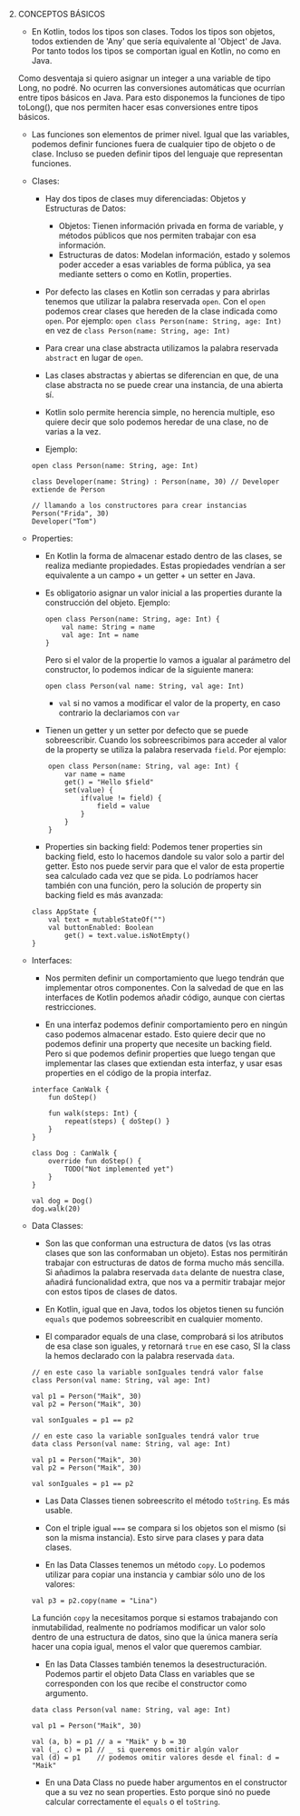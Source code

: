 2. CONCEPTOS BÁSICOS
	- En Kotlin, todos los tipos son clases. Todos los tipos son objetos, todos extienden de 'Any' que sería equivalente al 'Object' de Java. Por tanto todos los tipos se comportan igual en Kotlin, no como en Java. 

	Como desventaja si quiero asignar un integer a una variable de tipo Long, no podré. No ocurren las conversiones automáticas que ocurrían entre tipos básicos en Java. Para esto disponemos la funciones de tipo toLong(), que nos permiten hacer esas conversiones entre tipos básicos.

	- Las funciones son elementos de primer nivel. Igual que las variables, podemos definir funciones fuera de cualquier tipo de objeto o de clase. Incluso se pueden definir tipos del lenguaje que representan funciones.

	- Clases:
		- Hay dos tipos de clases muy diferenciadas: Objetos y Estructuras de Datos:
			- Objetos: Tienen información privada en forma de variable, y métodos públicos que nos permiten trabajar con esa información.
			- Estructuras de datos: Modelan información, estado y solemos poder acceder a esas variables de forma pública, ya sea mediante 
				setters o como en Kotlin, properties.

		- Por defecto las clases en Kotlin son cerradas y para abrirlas tenemos que utilizar la palabra reservada `open`. Con el `open` podemos crear clases que hereden de la clase indicada como `open`. Por ejemplo:
			`open class Person(name: String, age: Int)` en vez de `class Person(name: String, age: Int)`

		- Para crear una clase abstracta utilizamos la palabra reservada `abstract` en lugar de `open`. 

		- Las clases abstractas y abiertas se diferencian en que, de una clase abstracta no se puede crear una instancia, de una abierta sí.

		- Kotlin solo permite herencia simple, no herencia multiple, eso quiere decir que solo podemos heredar de una clase, no de varias a la vez.

		- Ejemplo:
		```
		open class Person(name: String, age: Int)

		class Developer(name: String) : Person(name, 30) // Developer extiende de Person

		// llamando a los constructores para crear instancias
		Person("Frida", 30)
		Developer("Tom")

		```	

	- Properties:
		- En Kotlin la forma de almacenar estado dentro de las clases, se realiza mediante propiedades. Estas propiedades vendrían a ser equivalente a un campo + un getter + un setter en Java.

		- Es obligatorio asignar un valor inicial a las properties durante la construcción del objeto. Ejemplo:
			```
			open class Person(name: String, age: Int) {
				val name: String = name
				val age: Int = name
			}

			```

			Pero si el valor de la propertie lo vamos a igualar al parámetro del constructor, lo podemos indicar de la siguiente manera:

			```
			open class Person(val name: String, val age: Int)
			```
			* `val` si no vamos a modificar el valor de la property, en caso contrario la declariamos con `var`

		- Tienen un getter y un setter por defecto que se puede sobreescribir. Cuando los sobreescribimos para acceder al valor de la property
		se utiliza la palabra reservada `field`. Por ejemplo:

		```
			open class Person(name: String, val age: Int) {
				var name = name
				get() = "Hello $field"
				set(value) {
					if(value != field) {
						field = value
					}
				}
			}
		```

		- Properties sin backing field:
		Podemos tener properties sin backing field, esto lo hacemos dandole su valor solo a partir del getter. Esto nos puede servir para que el valor de esta propertie sea calculado cada vez que se pida. Lo podríamos hacer también con una función, pero la solución de property sin backing field es más avanzada:
		```
		class AppState {
    		val text = mutableStateOf("")
    		val buttonEnabled: Boolean
        		get() = text.value.isNotEmpty() 
		}
		```	

	- Interfaces:
		- Nos permiten definir un comportamiento que luego tendrán que implementar otros componentes. Con la salvedad de que en las interfaces de Kotlin podemos añadir código, aunque con ciertas restricciones. 

		- En una interfaz podemos definir comportamiento pero en ningún caso podemos almacenar estado. Esto quiere decir que no podemos definir una property que necesite un backing field. Pero si que podemos definir properties que luego tengan que implementar las clases que extiendan esta interfaz, y usar esas properties en el código de la propia interfaz.

		```
		interface CanWalk {
			fun doStep()

			fun walk(steps: Int) {
				repeat(steps) { doStep() }
			}
		}

		class Dog : CanWalk {
			override fun doStep() {
				TODO("Not implemented yet")
			}
		}

		val dog = Dog()
		dog.walk(20)
		```	

	- Data Classes:
		- Son las que conforman una estructura de datos (vs las otras clases que son las conformaban un objeto). Estas nos permitirán trabajar con estructuras de datos de forma mucho más sencilla. Si añadimos la palabra reservada `data` delante de nuestra clase, añadirá funcionalidad extra, que nos va a permitir trabajar mejor con estos tipos de clases de datos.

		- En Kotlin, igual que en Java, todos los objetos tienen su función `equals` que podemos sobreescribit en cualquier momento.

		- El comparador equals de una clase, comprobará si los atributos de esa clase son iguales, y retornará `true` en ese caso, SI la class la hemos declarado con la palabra reservada `data`.

		```
		// en este caso la variable sonIguales tendrá valor false
		class Person(val name: String, val age: Int)

		val p1 = Person("Maik", 30)
		val p2 = Person("Maik", 30)

		val sonIguales = p1 == p2

		// en este caso la variable sonIguales tendrá valor true
		data class Person(val name: String, val age: Int)

		val p1 = Person("Maik", 30)
		val p2 = Person("Maik", 30)

		val sonIguales = p1 == p2

		```

		- Las Data Classes tienen sobreescrito el método `toString`. Es más usable.

		- Con el triple igual `===` se compara si los objetos son el mismo (si son la misma instancia). Esto sirve para clases y para data clases.

		- En las Data Classes tenemos un método `copy`. Lo podemos utilizar para copiar una instancia y cambiar sólo uno de los valores:

		```
		val p3 = p2.copy(name = "Lina")

		```	
		La función `copy` la necesitamos porque si estamos trabajando con inmutabilidad, realmente no podríamos modificar un valor solo dentro de una estructura de datos, sino que la única manera sería hacer una copia igual, menos el valor que queremos cambiar.

		- En las Data Classes también tenemos la desestructuración. Podemos partir el objeto Data Class en variables que se corresponden con los que recibe el constructor como argumento.

		```
		data class Person(val name: String, val age: Int)

		val p1 = Person("Maik", 30)

		val (a, b) = p1 // a = "Maik" y b = 30
		val (_, c) = p1 // _ si queremos omitir algún valor
		val (d) = p1	// podemos omitir valores desde el final: d = "Maik"

		```		

		- En una Data Class no puede haber argumentos en el constructor que a su vez no sean properties. Esto porque sinó no puede calcular correctamente el `equals` o el `toString`.
